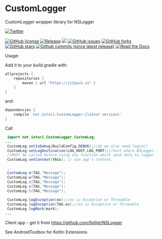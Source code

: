 # CustomLogger
CustomLogger wrapper library for NSLogger

[![Twitter](https://img.shields.io/twitter/url/https/github.com/intari/CustomLogger.svg?style=social)](https://twitter.com/intent/tweet?text=Wow:&url=https%3A%2F%2Fgithub.com%2Fintari%2FCustomLogger)

[![GitHub license](https://img.shields.io/github/license/intari/CustomLogger.svg)](https://github.com/intari/CustomLogger/blob/master/LICENSE)
[![Release](https://jitpack.io/v/net.intari/CustomLogger.svg)](https://jitpack.io/#net.intari/CustomLogger)
<a href='https://travis-ci.org/intari/CustomLogger/builds'><img src='https://api.travis-ci.org/intari/CustomLogger.svg?branch=master'></a>
[![GitHub issues](https://img.shields.io/github/issues/intari/CustomLogger.svg)](https://github.com/intari/CustomLogger/issues)
[![GitHub forks](https://img.shields.io/github/forks/intari/CustomLogger.svg)](https://github.com/intari/CustomLogger/network)
[![GitHub stars](https://img.shields.io/github/stars/intari/CustomLogger.svg)](https://github.com/intari/CustomLogger/stargazers)
[![Github commits (since latest release)](https://img.shields.io/github/commits-since/intari/CustomLogger/latest.svg)](https://github.com/intari/CustomLogger)
[![Read the Docs](https://img.shields.io/readthedocs/customlogger.svg)](http://customlogger.readthedocs.io/)



Usage:

Add it to your build.gradle with:
```gradle
allprojects {
    repositories {
        maven { url "https://jitpack.io" }
    }
}
```
and:

```gradle
dependencies {
    compile 'net.intari:CustomLogger:{latest version}'
}
```


Call
```java
 import net.intari.CustomLogger.CustomLog;
...
 CustomLog.setIsDebug(BuildConfig.DEBUG);//do we also need logcat?
 CustomLog.setLogDestination(LOG_HOST,LOG_PORT);//host where NSLogger is running
 //MUST be called before using any function which send data to logger
 CustomLog.setContext(this); // use app's context. 

 ..
 CustomLog.e(TAG,"Message");
 CustomLog.w(TAG,"Message");
 CustomLog.i(TAG,"Message");
 CustomLog.v(TAG,"Message");
 CustomLog.l(TAG,"Message");
     
 CustomLog.logException(ex);//ex is Exception or Throwable
 CustomLog.logException(TAG,ex);//ex is Exception or Throwable
 CustomLog.logMark(mark);
...

```

Client app - get it from https://github.com/fpillet/NSLogger

See AndroidToolbox for Kotlin Extensions
